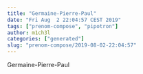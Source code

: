 ```yaml
---
title: "Germaine-Pierre-Paul"
date: "Fri Aug  2 22:04:57 CEST 2019"
tags: ["prenom-compose", "pipotron"]
author: m1ch3l
categories: ["generated"]
slug: "prenom-compose/2019-08-02-22:04:57"
---
```


Germaine-Pierre-Paul
